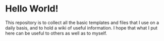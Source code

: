 # Hello World!

This repository is to collect all the basic templates and files that I use on a daily basis, and to hold a wiki of useful information. I hope that what I put here can be useful to others as well as to myself.
